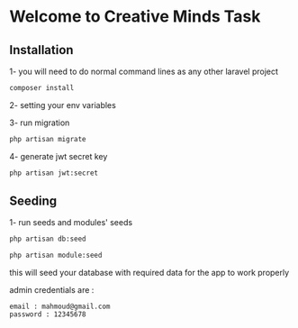# Welcome to Creative Minds Task

## Installation

1- you will need to do normal command lines as any other laravel project 

```bash
composer install
```
2- setting your env variables 

3- run migration
```bash
php artisan migrate
```


4- generate jwt secret key
```bash
php artisan jwt:secret
```


## Seeding
1- run seeds and modules' seeds
```bash
php artisan db:seed
```

```bash
php artisan module:seed
```

this will seed your database with required data for the app to work properly
 
admin credentials are :
```
email : mahmoud@gmail.com
password : 12345678
```
